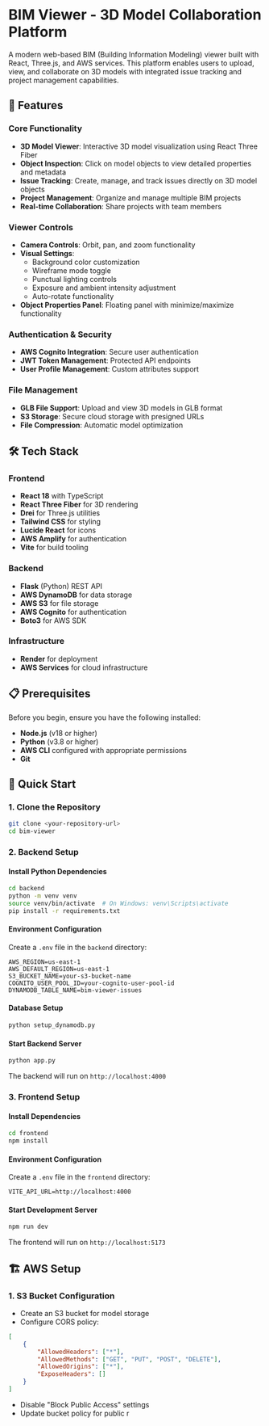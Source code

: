 # BIM Viewer - 3D Model Collaboration Platform

A modern web-based BIM (Building Information Modeling) viewer built with React, Three.js, and AWS services. This platform enables users to upload, view, and collaborate on 3D models with integrated issue tracking and project management capabilities.

## 🚀 Features

### Core Functionality
- **3D Model Viewer**: Interactive 3D model visualization using React Three Fiber
- **Object Inspection**: Click on model objects to view detailed properties and metadata
- **Issue Tracking**: Create, manage, and track issues directly on 3D model objects
- **Project Management**: Organize and manage multiple BIM projects
- **Real-time Collaboration**: Share projects with team members

### Viewer Controls
- **Camera Controls**: Orbit, pan, and zoom functionality
- **Visual Settings**: 
  - Background color customization
  - Wireframe mode toggle
  - Punctual lighting controls
  - Exposure and ambient intensity adjustment
  - Auto-rotate functionality
- **Object Properties Panel**: Floating panel with minimize/maximize functionality

### Authentication & Security
- **AWS Cognito Integration**: Secure user authentication
- **JWT Token Management**: Protected API endpoints
- **User Profile Management**: Custom attributes support

### File Management
- **GLB File Support**: Upload and view 3D models in GLB format
- **S3 Storage**: Secure cloud storage with presigned URLs
- **File Compression**: Automatic model optimization

## 🛠️ Tech Stack

### Frontend
- **React 18** with TypeScript
- **React Three Fiber** for 3D rendering
- **Drei** for Three.js utilities
- **Tailwind CSS** for styling
- **Lucide React** for icons
- **AWS Amplify** for authentication
- **Vite** for build tooling

### Backend
- **Flask** (Python) REST API
- **AWS DynamoDB** for data storage
- **AWS S3** for file storage
- **AWS Cognito** for authentication
- **Boto3** for AWS SDK

### Infrastructure
- **Render** for deployment
- **AWS Services** for cloud infrastructure

## 📋 Prerequisites

Before you begin, ensure you have the following installed:
- **Node.js** (v18 or higher)
- **Python** (v3.8 or higher)
- **AWS CLI** configured with appropriate permissions
- **Git**

## 🚀 Quick Start

### 1. Clone the Repository
```bash
git clone <your-repository-url>
cd bim-viewer
```

### 2. Backend Setup

#### Install Python Dependencies
```bash
cd backend
python -m venv venv
source venv/bin/activate  # On Windows: venv\Scripts\activate
pip install -r requirements.txt
```

#### Environment Configuration
Create a `.env` file in the `backend` directory:
```env
AWS_REGION=us-east-1
AWS_DEFAULT_REGION=us-east-1
S3_BUCKET_NAME=your-s3-bucket-name
COGNITO_USER_POOL_ID=your-cognito-user-pool-id
DYNAMODB_TABLE_NAME=bim-viewer-issues
```

#### Database Setup
```bash
python setup_dynamodb.py
```

#### Start Backend Server
```bash
python app.py
```
The backend will run on `http://localhost:4000`

### 3. Frontend Setup

#### Install Dependencies
```bash
cd frontend
npm install
```

#### Environment Configuration
Create a `.env` file in the `frontend` directory:
```env
VITE_API_URL=http://localhost:4000
```

#### Start Development Server
```bash
npm run dev
```
The frontend will run on `http://localhost:5173`

## 🏗️ AWS Setup

### 1. S3 Bucket Configuration
- Create an S3 bucket for model storage
- Configure CORS policy:
```json
[
    {
        "AllowedHeaders": ["*"],
        "AllowedMethods": ["GET", "PUT", "POST", "DELETE"],
        "AllowedOrigins": ["*"],
        "ExposeHeaders": []
    }
]
```
- Disable "Block Public Access" settings
- Update bucket policy for public r

